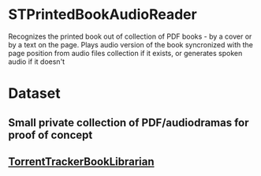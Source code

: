 # STPrintedBookAudioReader
Recognizes the printed book out of collection of PDF books - by a cover or by a text on the page. Plays audio version of the book syncronized with the page position from audio files collection if it exists, or generates spoken audio if it doesn't


# Dataset
## Small private collection of PDF/audiodramas for proof of concept

## [TorrentTrackerBookLibrarian](https://github.com/StandartTemplateConstruct/TorrentTrackerBookLibrarian)



